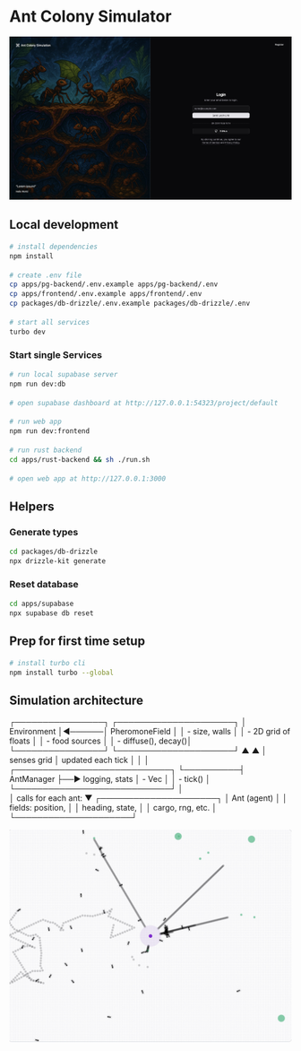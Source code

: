 # Ant Colony Simulator

![Ant Colony Simulator Screenshot](apps/frontend/public/screenshots/1.jpg)

## Local development

```bash
# install dependencies
npm install

# create .env file
cp apps/pg-backend/.env.example apps/pg-backend/.env
cp apps/frontend/.env.example apps/frontend/.env
cp packages/db-drizzle/.env.example packages/db-drizzle/.env

# start all services
turbo dev
```

### Start single Services

```bash
# run local supabase server
npm run dev:db

# open supabase dashboard at http://127.0.0.1:54323/project/default

# run web app
npm run dev:frontend

# run rust backend
cd apps/rust-backend && sh ./run.sh

# open web app at http://127.0.0.1:3000
```

## Helpers

### Generate types

```bash
cd packages/db-drizzle
npx drizzle-kit generate
```

### Reset database

```bash
cd apps/supabase
npx supabase db reset
```

## Prep for first time setup

```bash
# install turbo cli
npm install turbo --global
```

## Simulation architecture

┌────────────────┐       ┌─────────────────────┐
│  Environment   │◀──────│  PheromoneField     │
│ - size, walls  │       │ - 2D grid of floats │
│ - food sources │       │ - diffuse(), decay()│
└────────────────┘       └─────────────────────┘
         ▲                         ▲
         │ senses grid             │ updated each tick
         │                         │
         │          ┌────────────────────────────┐
         └──────────┤        AntManager          ├──▶ logging, stats
                    │ - Vec<Ant>                 │
                    │ - tick()                   │
                    └────────────────────────────┘
                              │  
                              │ calls for each ant:
                              ▼
                       ┌─────────────────────┐
                       │   Ant (agent)       │
                       │ fields: position,   │
                       │ heading, state,     │
                       │ cargo, rng, etc.    │
                       └─────────────────────┘

![Ant Colony Simulator Screenshot](apps/frontend/public/screenshots/2.jpg)
